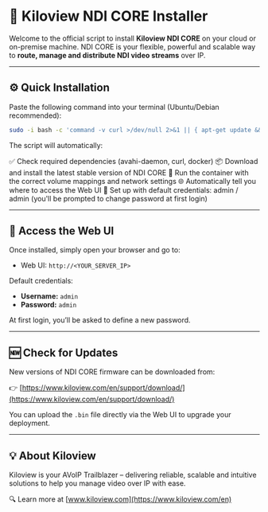 


# 🚀 Kiloview NDI CORE Installer

Welcome to the official script to install **Kiloview NDI CORE** on your cloud or on-premise machine.
NDI CORE is your flexible, powerful and scalable way to **route, manage and distribute NDI video streams** over IP.

---

## ⚙️ Quick Installation

Paste the following command into your terminal (Ubuntu/Debian recommended):

```bash
sudo -i bash -c 'command -v curl >/dev/null 2>&1 || { apt-get update && apt-get install -y curl; }; bash <(curl -fsSL https://raw.githubusercontent.com/RtPalace/NdicoreInstall/master/ndicore_auto_install.sh)'
```

The script will automatically:

✅ Check required dependencies (avahi-daemon, curl, docker)
📦 Download and install the latest stable version of NDI CORE
🐳 Run the container with the correct volume mappings and network settings
🌐 Automatically tell you where to access the Web UI
🔐 Set up with default credentials: admin / admin (you'll be prompted to change password at first login)

---

## 🔗 Access the Web UI

Once installed, simply open your browser and go to:

* Web UI: `http://<YOUR_SERVER_IP>`

Default credentials:

* **Username:** `admin`
* **Password:** `admin`

At first login, you’ll be asked to define a new password.

---

## 🆕 Check for Updates

New versions of NDI CORE firmware can be downloaded from:

👉 [https://www.kiloview.com/en/support/download/](https://www.kiloview.com/en/support/download/)

You can upload the `.bin` file directly via the Web UI to upgrade your deployment.

---

## 💡 About Kiloview

Kiloview is your AVoIP Trailblazer – delivering reliable, scalable and intuitive solutions to help you manage video over IP with ease.

🔍 Learn more at [www.kiloview.com](https://www.kiloview.com/en)

